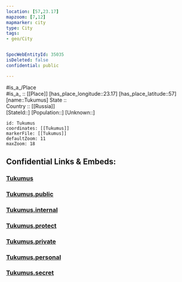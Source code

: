 ```yaml
---
location: [57,23.17] 
mapzoom: [7,12] 
mapmarker: city 
type: City
tags:
- geo/City


SpocWebEntityId: 35035
isDeleted: false
confidential: public

---
```

#is_a_/Place  
#is_a_ :: [[Place]] 
[has_place_longitude::23.17] 
[has_place_latitude::57] 
[name::Tukumus] 
State ::  
Country :: [[Russia]]  
[StateId::] 
[Population::] 
[Unknown::] 


```leaflet
id: Tukumus
coordinates: [[Tukumus]] 
markerFile: [[Tukumus]] 
defaultZoom: 11 
maxZoom: 18
```


## Confidential Links & Embeds: 

### [Tukumus](/_Standards/Earth/Continent/Europe/Europe~North/Latvia/Regions~Latvia/Riga/counties~Riga/Tukums/City/Tukumus.md) 

### [Tukumus.public](/_public/Earth/Continent/Europe/Europe~North/Latvia/Regions~Latvia/Riga/counties~Riga/Tukums/City/Tukumus.public.md) 

### [Tukumus.internal](/_internal/Earth/Continent/Europe/Europe~North/Latvia/Regions~Latvia/Riga/counties~Riga/Tukums/City/Tukumus.internal.md) 

### [Tukumus.protect](/_protect/Earth/Continent/Europe/Europe~North/Latvia/Regions~Latvia/Riga/counties~Riga/Tukums/City/Tukumus.protect.md) 

### [Tukumus.private](/_private/Earth/Continent/Europe/Europe~North/Latvia/Regions~Latvia/Riga/counties~Riga/Tukums/City/Tukumus.private.md) 

### [Tukumus.personal](/_personal/Earth/Continent/Europe/Europe~North/Latvia/Regions~Latvia/Riga/counties~Riga/Tukums/City/Tukumus.personal.md) 

### [Tukumus.secret](/_secret/Earth/Continent/Europe/Europe~North/Latvia/Regions~Latvia/Riga/counties~Riga/Tukums/City/Tukumus.secret.md)

